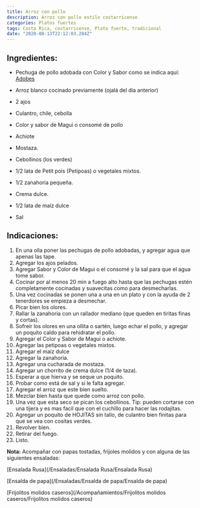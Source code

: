 ```yaml
---
title: Arroz con pollo
description: Arroz con pollo estilo costarricense
categories: Platos fuertes
tags: Costa Rica, costarricense, Plato fuerte, tradicional
date: "2020-08-13T22:12:03.284Z"
---
```


## Ingredientes:

- Pechuga de pollo  adobada con Color y Sabor como se indica aquí: [Adobes](/Adobes/Adobes/)

- Arroz blanco cocinado previamente (ojalá del día anterior)
- 2 ajos
- Culantro, chile, cebolla
- Color y sabor de Magui o consomé de pollo
- Achiote
- Mostaza.
- Cebollinos (los verdes)
- 1/2 lata de Petit pois (Petipoas) o  vegetales mixtos.
- 1/2 zanahoria pequeña.
- Crema dulce.
- 1/2 lata de maíz dulce
- Sal

## Indicaciones:

1. En una olla poner las pechugas de pollo adobadas, y agregar agua que apenas las tape.
2. Agregar los ajos pelados.
3. Agregar Sabor y Color de Magui o el consomé y la sal para que el agua tome sabor.
4. Cocinar por al menos 20 min a fuego alto hasta que las pechugas estén completamente cocinadas y suavecitas como para desmecharlas.
5. Una vez cocinadas se ponen una a una en un plato y con la ayuda de 2 tenerdores se empieza a desmechar.
6. Picar bien los olores.
7. Rallar la zanahoria con un rallador mediano (que queden en tiritas finas y cortas).
8. Sofreír los olores en una ollita o sartén, luego echar el pollo, y agregar un poquito caldo para rehidratar el pollo. 
9. Agregar el Color y Sabor de Magui o achiote.
10. Agregar las petipoas o vegetales mixtos.
11. Agregar el maíz dulce
12. Agregar la zanahoria.
13. Agregar una cucharada de mostaza.
14. Agregar un chorrito de crema dulce (1/4 de taza).
15. Esperar a que hierva y se seque un poquito.
16. Probar como está de sal y si le falta agregar.
17. Agregar el arroz que este bien suelto.
18. Mezclar bien hasta que quede como arroz con pollo. 
19. Una vez que esta seco se pican los cebollinos. Tip: pueden cortarse con una tijera y es mas facil que con el cuchillo para hacer las rodajitas.
20. Agregar un poquito de HOJITAS sin tallo, de culantro bien finitas para que se vea con cositas verdes.
21. Revolver bien.
22. Retirar del fuego.
23. Listo.

**Nota:** Acompañar con papas tostadas, frijoles molidos y con alguna de las siguientes ensaladas:

[Ensalada Rusa](/Ensaladas/Ensalada Rusa/Ensalada Rusa)

[Ensalda de papa](/Ensaladas/Ensalda de papa/Ensalda de papa)

[Frijolitos molidos caseros](/Acompañamientos/Frijolitos molidos caseros/Frijolitos molidos caseros)